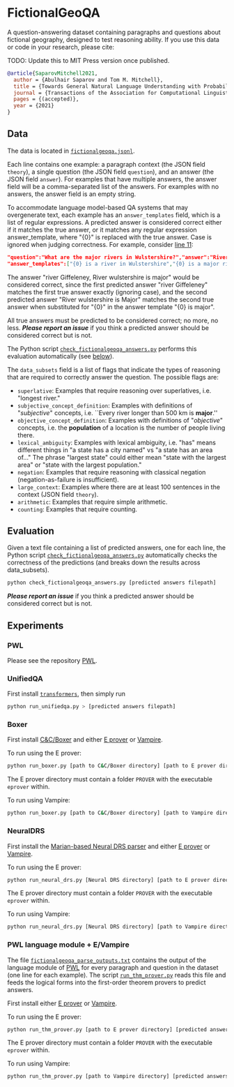 # FictionalGeoQA

A question-answering dataset containing paragraphs and questions about fictional geography, designed to test reasoning ability. If you use this data or code in your research, please cite:

TODO: Update this to MIT Press version once published.
```bibtex
@article{SaparovMitchell2021,
  author = {Abulhair Saparov and Tom M. Mitchell},
  title = {Towards General Natural Language Understanding with Probabilistic Worldbuilding},
  journal = {Transactions of the Association for Computational Linguistics (TACL)},
  pages = {(accepted)},
  year = {2021}
}
```


## Data

The data is located in [`fictionalgeoqa.jsonl`](fictionalgeoqa.jsonl).

Each line contains one example: a paragraph context (the JSON field `theory`), a single question (the JSON field `question`), and an answer (the JSON field `answer`). For examples that have multiple answers, the answer field will be a comma-separated list of the answers. For examples with no answers, the answer field is an empty string.

To accommodate language model-based QA systems that may overgenerate text, each example has an `answer_templates` field, which is a list of regular expressions. A predicted answer is considered correct either if it matches the true answer, or it matches any regular expression answer_template, where "{0}" is replaced with the true answer. Case is ignored when judging correctness. For example, consider [line 11](fictionalgeoqa.jsonl#L11):
```json
"question":"What are the major rivers in Wulstershire?","answer":"River Giffeleney, River Wulstershire" ...
"answer_templates":["{0} is a river in Wulstershire","{0} is a major river( in Wulstershire)?","{0} is major"]
```
The answer "river Giffeleney, River wulstershire is major" would be considered correct, since the first predicted answer "river Giffeleney" matches the first true answer exactly (ignoring case), and the second predicted answer "River wulstershire is Major" matches the second true answer when substituted for "{0}" in the answer template "{0} is major".

All true answers must be predicted to be considered correct; no more, no less. **_Please report an issue_** if you think a predicted answer should be considered correct but is not.

The Python script [`check_fictionalgeoqa_answers.py`](check_fictionalgeoqa_answers.py) performs this evaluation automatically (see [below](#evaluation)).

The `data_subsets` field is a list of flags that indicate the types of reasoning that are required to correctly answer the question. The possible flags are:
 - `superlative`: Examples that require reasoning over superlatives, i.e. "longest river."
 - `subjective_concept_definition`: Examples with definitions of "*subjective*" concepts, i.e. ``Every river longer than 500 km is **major**.''
 - `objective_concept_definition`: Examples with definitions of "*objective*" concepts, i.e. the **population** of a location is the number of people living there.
 - `lexical_ambiguity`: Examples with lexical ambiguity, i.e. "has" means different things in "a state has a city named" vs "a state has an area of..." The phrase "largest state" could either mean "state with the largest area" or "state with the largest population."
 - `negation`: Examples that require reasoning with classical negation (negation-as-failure is insufficient).
 - `large_context`: Examples where there are at least 100 sentences in the context (JSON field `theory`).
 - `arithmetic`: Examples that require simple arithmetic.
 - `counting`: Examples that require counting.


## Evaluation

Given a text file containing a list of predicted answers, one for each line, the Python script [`check_fictionalgeoqa_answers.py`](check_fictionalgeoqa_answers.py) automatically checks the correctness of the predictions (and breaks down the results across data_subsets).
```bash
python check_fictionalgeoqa_answers.py [predicted answers filepath]
```

**_Please report an issue_** if you think a predicted answer should be considered correct but is not.


## Experiments

### PWL

Please see the repository [PWL](https://github.com/asaparov/PWL).

### UnifiedQA

First install [`transformers`](https://github.com/huggingface/transformers), then simply run
```bash
python run_unifiedqa.py > [predicted answers filepath]
```

### Boxer

First install [C&C/Boxer](https://github.com/chbrown/candc) and either [E prover](https://github.com/eprover/eprover) or [Vampire](https://github.com/vprover/vampire).

To run using the E prover:
```bash
python run_boxer.py [path to C&C/Boxer directory] [path to E prover directory] [predicted answers filepath]
```
The E prover directory must contain a folder `PROVER` with the executable `eprover` within.

To run using Vampire:
```bash
python run_boxer.py [path to C&C/Boxer directory] [path to Vampire directory] [predicted answers filepath] --use-vampire --conjectures
```

### NeuralDRS

First install the [Marian-based Neural DRS parser](https://github.com/RikVN/Neural_DRS/blob/master/Marian.md) and either [E prover](https://github.com/eprover/eprover) or [Vampire](https://github.com/vprover/vampire).

To run using the E prover:
```bash
python run_neural_drs.py [Neural DRS directory] [path to E prover directory] [predicted answers filepath]
```
The E prover directory must contain a folder `PROVER` with the executable `eprover` within.

To run using Vampire:
```bash
python run_neural_drs.py [Neural DRS directory] [path to Vampire directory] [predicted answers filepath] --use-vampire --conjectures
```

### PWL language module + E/Vampire

The file [`fictionalgeoqa_parse_outputs.txt`](fictionalgeoqa_parse_outputs.txt) contains the output of the language module of [PWL](https://github.com/asaparov/PWL) for every paragraph and question in the dataset (one line for each example). The script [`run_thm_prover.py`](run_thm_prover.py) reads this file and feeds the logical forms into the first-order theorem provers to predict answers.

First install either [E prover](https://github.com/eprover/eprover) or [Vampire](https://github.com/vprover/vampire).

To run using the E prover:
```bash
python run_thm_prover.py [path to E prover directory] [predicted answers filepath]
```
The E prover directory must contain a folder `PROVER` with the executable `eprover` within.

To run using Vampire:
```bash
python run_thm_prover.py [path to Vampire directory] [predicted answers filepath] --use-vampire --conjectures
```
